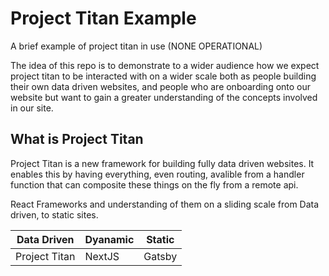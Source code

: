 # Project Titan Example

A brief example of project titan in use (NONE OPERATIONAL)

The idea of this repo is to demonstrate to a wider audience how we expect project titan to be interacted with on a wider scale both as people building their own data driven websites, and people who are onboarding onto our website but want to gain a greater understanding of the concepts involved in our site.

## What is Project Titan

Project Titan is a new framework for building fully data driven websites. It enables this by having everything, even routing, avalible from a handler function that can composite these things on the fly from a remote api.

React Frameworks and understanding of them on a sliding scale from Data driven, to static sites.

| Data Driven   | Dyanamic | Static |
|---------------|----------|--------|
| Project Titan | NextJS   | Gatsby |
